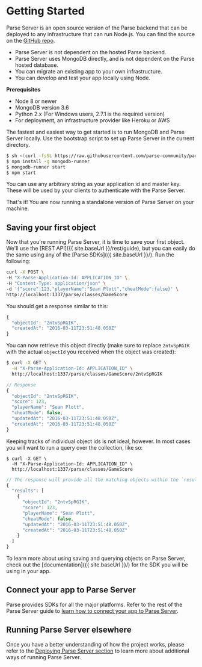 # Getting Started

Parse Server is an open source version of the Parse backend that can be deployed to any infrastructure that can run Node.js. You can find the source on the [GitHub repo](https://github.com/parse-community/parse-server).

* Parse Server is not dependent on the hosted Parse backend.
* Parse Server uses MongoDB directly, and is not dependent on the Parse hosted database.
* You can migrate an existing app to your own infrastructure.
* You can develop and test your app locally using Node.

**Prerequisites**

* Node 8 or newer
* MongoDB version 3.6
* Python 2.x (For Windows users, 2.7.1 is the required version)
* For deployment, an infrastructure provider like Heroku or AWS

The fastest and easiest way to get started is to run MongoDB and Parse Server locally. Use the bootstrap script to set up Parse Server in the current directory.

```bash
$ sh <(curl -fsSL https://raw.githubusercontent.com/parse-community/parse-server/master/bootstrap.sh)
$ npm install -g mongodb-runner
$ mongodb-runner start
$ npm start
```

You can use any arbitrary string as your application id and master key. These will be used by your clients to authenticate with the Parse Server.

That's it! You are now running a standalone version of Parse Server on your machine.

## Saving your first object

Now that you're running Parse Server, it is time to save your first object. We'll use the [REST API]({{ site.baseUrl }}/rest/guide), but you can easily do the same using any of the [Parse SDKs]({{ site.baseUrl }}/). Run the following:

```bash
curl -X POST \
-H "X-Parse-Application-Id: APPLICATION_ID" \
-H "Content-Type: application/json" \
-d '{"score":123,"playerName":"Sean Plott","cheatMode":false}' \
http://localhost:1337/parse/classes/GameScore
```

You should get a response similar to this:

```js
{
  "objectId": "2ntvSpRGIK",
  "createdAt": "2016-03-11T23:51:48.050Z"
}
```

You can now retrieve this object directly (make sure to replace `2ntvSpRGIK` with the actual `objectId` you received when the object was created):

```bash
$ curl -X GET \
  -H "X-Parse-Application-Id: APPLICATION_ID" \
  http://localhost:1337/parse/classes/GameScore/2ntvSpRGIK
```

```js
// Response
{
  "objectId": "2ntvSpRGIK",
  "score": 123,
  "playerName": "Sean Plott",
  "cheatMode": false,
  "updatedAt": "2016-03-11T23:51:48.050Z",
  "createdAt": "2016-03-11T23:51:48.050Z"
}
```

Keeping tracks of individual object ids is not ideal, however. In most cases you will want to run a query over the collection, like so:

```
$ curl -X GET \
  -H "X-Parse-Application-Id: APPLICATION_ID" \
  http://localhost:1337/parse/classes/GameScore
```

```js
// The response will provide all the matching objects within the `results` array:
{
  "results": [
    {
      "objectId": "2ntvSpRGIK",
      "score": 123,
      "playerName": "Sean Plott",
      "cheatMode": false,
      "updatedAt": "2016-03-11T23:51:48.050Z",
      "createdAt": "2016-03-11T23:51:48.050Z"
    }
  ]
}

```

To learn more about using saving and querying objects on Parse Server, check out the [documentation]({{ site.baseUrl }}/) for the SDK you will be using in your app.

## Connect your app to Parse Server

Parse provides SDKs for all the major platforms. Refer to the rest of the Parse Server guide to [learn how to connect your app to Parse Server](#using-parse-sdks-with-parse-server).

## Running Parse Server elsewhere

Once you have a better understanding of how the project works, please refer to the [Deploying Parse Server section](#deploying-parse-server) to learn more about additional ways of running Parse Server.

